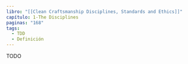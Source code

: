 ```yaml
---
libro: "[[Clean Craftsmanship Disciplines, Standards and Ethics]]"
capítulo: 1-The Disciplines
paginas: "168"
tags:
  - TDD
  - Definición
---
```

TODO
